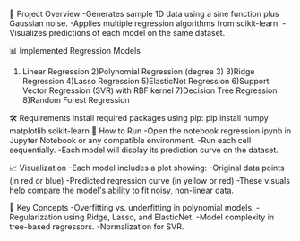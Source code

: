 📌 Project Overview
-Generates sample 1D data using a sine function plus Gaussian noise.
-Applies multiple regression algorithms from scikit-learn.
-Visualizes predictions of each model on the same dataset.

📊 Implemented Regression Models
1) Linear Regression
2)Polynomial Regression (degree 3)
3)Ridge Regression
4)Lasso Regression
5)ElasticNet Regression
6)Support Vector Regression (SVR) with RBF kernel
7)Decision Tree Regression
8)Random Forest Regression

🛠️ Requirements
Install required packages using pip:
pip install numpy matplotlib scikit-learn
🚀 How to Run
-Open the notebook regression.ipynb in Jupyter Notebook or any compatible environment.
-Run each cell sequentially.
-Each model will display its prediction curve on the dataset.

📈 Visualization
-Each model includes a plot showing:
-Original data points (in red or blue)
-Predicted regression curve (in yellow or red)
-These visuals help compare the model's ability to fit noisy, non-linear data.

🧠 Key Concepts
-Overfitting vs. underfitting in polynomial models.
-Regularization using Ridge, Lasso, and ElasticNet.
-Model complexity in tree-based regressors.
-Normalization for SVR.

